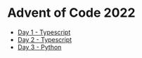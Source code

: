 # Advent of Code 2022

- [Day 1 - Typescript](days/1/index.ts)
- [Day 2 - Typescript](days/2/index.ts)
- [Day 3 - Python](days/3/index.py)
